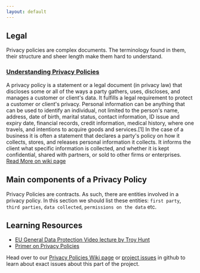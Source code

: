 ```yaml
---
layout: default
---
```


## Legal

Privacy policies are complex documents. The terminology found in them, their structure and sheer length make them hard to understand.

### [Understanding Privacy Policies](https://github.com/cliqz-oss/privacy-bot/wiki/Understanding-Privacy-Policies)


A privacy policy is a statement or a legal document (in privacy law) that discloses some or all of the ways a party gathers, uses, discloses, and manages a customer or client's data. It fulfills a legal requirement to protect a customer or client's privacy. Personal information can be anything that can be used to identify an individual, not limited to the person's name, address, date of birth, marital status, contact information, ID issue and expiry date, financial records, credit information, medical history, where one travels, and intentions to acquire goods and services.[1] In the case of a business it is often a statement that declares a party's policy on how it collects, stores, and releases personal information it collects. It informs the client what specific information is collected, and whether it is kept confidential, shared with partners, or sold to other firms or enterprises. [Read More on wiki page](https://github.com/cliqz-oss/privacy-bot/wiki/Understanding-Privacy-Policies)



## Main components of a Privacy Policy

Privacy Policies are contracts. As such, there are entities involved in a privacy policy. In this section we should list these entities: `first party`, `third parties`, `data collected`, `permissions on the data` etc. 


## Learning Resources

- [EU General Data Protection Video lecture by Troy Hunt](https://info.varonis.com/gdpr-attack-plan)
- [Primer on Privacy Policies](http://www.wolverine-startuplaw.com/2015/03/31/a-primer-on-privacy/)


Head over to our [Privacy Policies Wiki page](https://github.com/cliqz-oss/privacy-bot/wiki/Understanding-Privacy-Policies) or [project issues](https://github.com/cliqz-oss/privacy-bot/issues) in github to learn about exact issues about this part of the project.